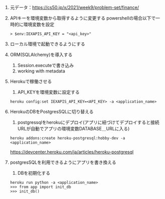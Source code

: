 1. 元データ：https://cs50.jp/x/2021/week9/problem-set/finance/
1. APIキーを環境変数から取得するように変更する
    powershellの場合以下で一時的に環境変数を設定
    ```
    > $env:IEXAPIS_API_KEY = "<api_key>"
    ```
1. ローカル環境で起動できるようにする
1. ORM(SQLAlchemy)を導入する
    1. Session.executeで書き込み
    1. working with metadata
1. Herokuで稼働させる
    1. API_KEYを環境変数に設定する
    ```
    heroku config:set IEXAPIS_API_KEY=<API_KEY> -a <application_name>
    ```
1. HerokuのDBをPostgresSQLに切り替える
    1. postgressqlをherokuにデプロイ(アプリに紐づけてデプロイすると接続URLが自動でアプリの環境変数DATABASE＿URLに入る)
    ```
    heroku addons:create heroku-postgresql:hobby-dev -a <application_name>
    ```
    https://devcenter.heroku.com/ja/articles/heroku-postgresql
    
1. postgresSQLを利用できるようにアプリを書き換える

    1. DBを初期化する
    ```
    heroku run python -a <application_name>
    >>> from app import init_db
    >>> init_db()
    ```